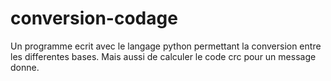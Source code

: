 # conversion-codage
Un programme ecrit avec le langage python permettant la conversion entre les differentes bases. Mais aussi de calculer le code crc pour un message donne.
